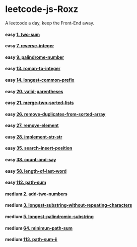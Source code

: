# leetcode-js-Roxz
A leetcode a day, keep the Front-End away.

#### easy [1. two-sum](https://github.com/ROXZalwaysWithMe/leetcode-js-Roxz/tree/master/easy/1.two-sum/two-sum.js)
#### easy [7. reverse-integer](https://github.com/ROXZalwaysWithMe/leetcode-js-Roxz/tree/master/easy/7.reverse-integer/reverse-integer.js)
#### easy [9. palindrome-number](https://github.com/ROXZalwaysWithMe/leetcode-js-Roxz/tree/master/easy/9.palindrome-number/palindrome-number.js)
#### easy [13. roman-to-integer](https://github.com/ROXZalwaysWithMe/leetcode-js-Roxz/tree/master/easy/13.roman-to-integer/roman-to-integer.js)
#### easy [14. longest-common-prefix](https://github.com/ROXZalwaysWithMe/leetcode-js-Roxz/tree/master/easy/14.longest-common-prefix/longest-common-prefix.js)
#### easy [20. valid-parentheses](https://github.com/ROXZalwaysWithMe/leetcode-js-Roxz/tree/master/easy/20.valid-parentheses/valid-parentheses.js)
#### easy [21. merge-twp-sorted-lists](https://github.com/ROXZalwaysWithMe/leetcode-js-Roxz/tree/master/easy/21.merge-twp-sorted-lists/merge-twp-sorted-lists.js)
#### easy [26. remove-duplicates-from-sorted-array](https://github.com/ROXZalwaysWithMe/leetcode-js-Roxz/tree/master/easy/26.remove-duplicates-from-sorted-array/remove-duplicates-from-sorted-array.js)
#### easy [27. remove-element](https://github.com/ROXZalwaysWithMe/leetcode-js-Roxz/tree/master/easy/27.remove-element/remove-element.js)
#### easy [28. implement-str-str](https://github.com/ROXZalwaysWithMe/leetcode-js-Roxz/tree/master/easy/28.implement-str-str/implement-str-str.js)
#### easy [35. search-insert-position](https://github.com/ROXZalwaysWithMe/leetcode-js-Roxz/tree/master/easy/35.search-insert-position/search-insert-position.js)
#### easy [38. count-and-say](https://github.com/ROXZalwaysWithMe/leetcode-js-Roxz/tree/master/easy/38.count-and-say/count-and-say.js)
#### easy [58. length-of-last-word](https://github.com/ROXZalwaysWithMe/leetcode-js-Roxz/tree/master/easy/58.length-of-last-word/length-of-last-word.js)
#### easy [112. path-sum](https://github.com/ROXZalwaysWithMe/leetcode-js-Roxz/tree/master/easy/112.path-sum/path-sum.js)
#### medium [2. add-two-numbers](https://github.com/ROXZalwaysWithMe/leetcode-js-Roxz/tree/master/easy/2.add-two-numbers/add-two-numbers.js)
#### medium [3. longest-substring-without-repeating-characters](https://github.com/ROXZalwaysWithMe/leetcode-js-Roxz/tree/master/easy/3.longest-substring-without-repeating-characters/longest-substring-without-repeating-characters.js)
#### medium [5. longest-palindromic-substring](https://github.com/ROXZalwaysWithMe/leetcode-js-Roxz/tree/master/easy/5.longest-palindromic-substring/longest-palindromic-substring.js)
#### medium [64. minimun-path-sum](https://github.com/ROXZalwaysWithMe/leetcode-js-Roxz/tree/master/medium/64.minimun-path-sum/minimun-path-sum.js)
#### medium [113. path-sum-ii](https://github.com/ROXZalwaysWithMe/leetcode-js-Roxz/tree/master/medium/113.path-sum-ii/path-sum-ii.js)
